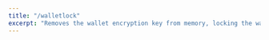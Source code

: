 ```yaml
---
title: "/walletlock"
excerpt: "Removes the wallet encryption key from memory, locking the wallet. After calling this method, you will need to call walletpassphrase again before being able to call any methods which require the wallet to be unlocked."
---
```

